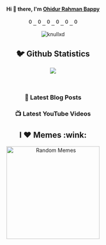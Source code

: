 <h4 align="center"> Hi 👋 there, I'm <a href="https://www.ohidur.com">Ohidur Rahman Bappy</a></h4>

<p align="center">
  <samp>
  <a href="https://discord.gg/6uvgmNa">
  <img  alt="Ohidur N Friends Discord Server" width="16px" src="https://cdn.jsdelivr.net/npm/simple-icons@v3/icons/discord.svg" />
</a>
<a href="https://twitter.com/knullxd">
  <img  alt="Ohidur Rahman Bappy's Twitter" width="16px" src="https://cdn.jsdelivr.net/npm/simple-icons@v3/icons/twitter.svg" />
</a>
<a href="https://www.linkedin.com/in/knullxd/">
  <img  alt="Ohidur Rahman Bappy's Linkdein" width="16px" src="https://cdn.jsdelivr.net/npm/simple-icons@v3/icons/linkedin.svg" />
</a>
<a href="https://github.com/knullxd">
  <img  alt="Ohidur Rahman Bappy's Github" width="16px" src="https://cdn.jsdelivr.net/npm/simple-icons@v3/icons/github.svg" />
</a>
<a href="https://instagram.com/knullxd/">
  <img  alt="Ohidur Rahman Bappy's Instagram" width="16px" src="https://cdn.jsdelivr.net/npm/simple-icons@v3/icons/instagram.svg" />
</a>
<a href="https://www.facebook.com/knullxd/">
  <img  alt="Ohidur Rahman Bappy's Facebook" width="16px" src="https://cdn.jsdelivr.net/npm/simple-icons@v3/icons/facebook.svg" />
</a>
  </samp>
  
  <br>
 </p>
 
<p align="center">
  <img src="https://komarev.com/ghpvc/?username=knullxd" alt="knullxd" /> 
</p>


<h2 align="center">🐦 Github Statistics </h2>
<p align="center">
<img src="https://github-readme-stats.vercel.app/api?username=knullxd&show_icons=true&title_color=222222&icon_color=03A87C&text_color=333333&bg_color=ffffff">
</p>
<br/>


 
<h3 align="center">📕 Latest Blog Posts</h3>

<!-- BLOG-POST-LIST:START -->
<!-- BLOG-POST-LIST:END -->

<h3 align="center">📺 Latest YouTube Videos</h3>

<!-- YOUTUBE:START -->
<!-- YOUTUBE:END -->


<h2 align="center">I ❤️ Memes :wink:</h2>
<p align="center">
<img alt="Random Memes" title="programming memes by knullxd" height="250px" src="https://web.ohidur.com/memes/random.jpg?category=programming">
</p>
